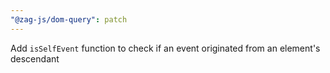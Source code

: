 ```yaml
---
"@zag-js/dom-query": patch
---
```


Add `isSelfEvent` function to check if an event originated from an element's descendant
